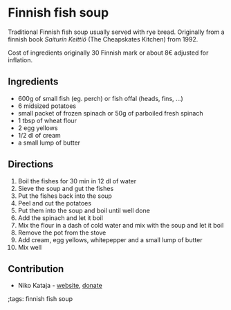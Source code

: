 # Finnish fish soup

Traditional Finnish fish soup usually served with rye bread.
Originally from a finnish book _Saiturin Keittiö_ (The Cheapskates Kitchen) from 1992. 

Cost of ingredients originally 30 Finnish mark or about 8€ adjusted for inflation.

## Ingredients

- 600g of small fish (eg. perch) or fish offal (heads, fins, ...)
- 6 midsized potatoes
- small packet of frozen spinach or 50g of parboiled fresh spinach
- 1 tbsp of wheat flour
- 2 egg yellows
- 1/2 dl of cream
- a small lump of butter

## Directions

1. Boil the fishes for 30 min in 12 dl of water
2. Sieve the soup and gut the fishes
3. Put the fishes back into the soup
4. Peel and cut the potatoes
5. Put them into the soup and boil until well done
6. Add the spinach and let it boil 
7. Mix the flour in a dash of cold water and mix with the soup and let it boil
8. Remove the pot from the stove
9. Add cream, egg yellows, whitepepper and a small lump of butter
10. Mix well
## Contribution

- Niko Kataja - [website](https://github.com/Nikedi), [donate](https://paypal.me/Nkataja)

;tags: finnish fish soup
